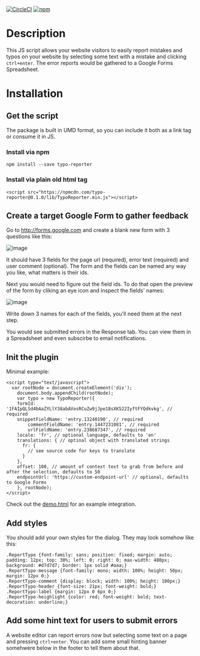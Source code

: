 [![CircleCI](https://img.shields.io/circleci/project/github/psmb/typo-reporter.svg)](https://circleci.com/gh/psmb/typo-reporter/tree/master)
[![npm](https://img.shields.io/npm/v/typo-reporter.svg)](https://www.npmjs.com/package/typo-reporter)

# Description

This JS script allows your website visitors to easily report mistakes and typos on your website by selecting some text with a mistake and clicking `ctrl+enter`. The error reports would be gathered to a Google Forms Spreadsheet.

# Installation

## Get the script

The package is built in UMD format, so you can include it both as a link tag or consume it in JS.

### Install via npm

```
npm install --save typo-reporter
```

### Install via plain old html tag

```
<script src="https://npmcdn.com/typo-reporter@0.1.0/lib/TypoReporter.min.js"></script>
```
## Create a target Google Form to gather feedback

Go to http://forms.google.com and create a blank new form with 3 questions like this:

![image](https://cloud.githubusercontent.com/assets/837032/22926782/30f7feac-f2bf-11e6-8b43-d36c05641592.png)

It should have 3 fields for the page url (required), error text (required) and user comment (optional). The form and the fields can be named any way you like, what matters is their ids.

Next you would need to figure out the field ids. To do that open the preview of the form by cliking an eye icon and inspect the fields' names:

![image](https://cloud.githubusercontent.com/assets/837032/22927012/2a3c5d1e-f2c0-11e6-843f-a2633301f3c7.png)

Write down 3 names for each of the fields, you'll need them at the next step.

You would see submitted errors in the Response tab. You can view them in a Spreadsheet and even subscirbe to email notifications.

## Init the plugin

Minimal example:

```
<script type="text/javascript">
  var rootNode = document.createElement('div');
	document.body.appendChild(rootNode);
	var typo = new TypoReporter({
    formId: '1FAIpQLSd4bAaZYLlY38abAVosRCuZw9jJpe18sXK522IyftFYQdkvkg', // required
    snippetFieldName: 'entry.13240190', // required
		commentFieldName: 'entry.1447231081', // required
		urlFieldName: 'entry.238687347', // required
    locale: 'fr', // optional language, defaults to 'en'
    translations: { // optinal object with translated strings
      fr: {
        // see source code for keys to translate
      }
    },
    offset: 100, // amount of context text to grab from before and after the selection, defaults to 50
    endpointUrl: 'https://custom-endpoint-url' // optional, defaults to Google Forms
	}, rootNode);
</script>
```

Check out the [demo.html]('https://github.com/psmb/typo-reporter/blob/master/demo.html') for an example integration.

## Add styles

You should add your own styles for the dialog. They may look somehow like this:

```
.ReportTypo {font-family: sans; position: fixed; margin: auto; padding: 12px; top: 30%; left: 0; right: 0; max-width: 480px; background: #d7d7d7; border: 1px solid #aaa;}
.ReportTypo-message {font-family: mono; width: 100%; height: 50px; margin: 12px 0;}
.ReportTypo-comment {display: block; width: 100%; height: 100px;}
.ReportTypo-header {font-size: 21px; font-weight: bold;}
.ReportTypo-label {margin: 12px 0 6px 0;}
.ReportTypo-heighlight {color: red; font-weight: bold; text-decoration: underline;}
```

## Add some hint text for users to submit errors

A website editor can report errors now but selecting some text on a page and pressing `ctrl+enter`. You can add some small hinting banner somehwere below in the footer to tell them about that.
